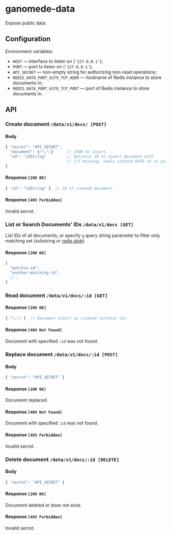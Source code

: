 # ganomede-data

Expose public data.

## Configuration

Environment variables:

* `HOST` — interface to listen on (`'127.0.0.1'`);
* `PORT` — port to listen on (`'127.0.0.1'`);
* `API_SECRET` — non-empty string for authorizing non-read operations;
* `REDIS_DATA_PORT_6379_TCP_ADDR` — hostname of Redis instance to store documents in;
* `REDIS_DATA_PORT_6379_TCP_PORT` — port of Redis instance to store documents in.

## API

### Create document `/data/v1/docs/ [POST]`

#### Body

``` js
{ "secret": "API_SECRET",
  "document": {/*…*/}      // JSON to insert.
  "id": "idString"         // Optional ID to insert document with
                           // (if missing, newly created UUID v4 is used).
}
```

#### Response `[200 OK]`

``` js
{ "id": "idString" }  // ID of created document.
```

#### Response `[403 Forbidden]`

Invalid secret.

### List or Search Documents' IDs `/data/v1/docs [GET]`

List IDs of all documents, or specify `q` query string parameter to filter only matching set (substring or [redis glob](http://redis.io/commands/keys)).

#### Response `[200 OK]`

``` js
[
  "matchin-id",
  "another-matching-id",
  // …
]
```

### Read document `/data/v1/docs/:id [GET]`

#### Response `[200 OK]`

``` js
{ /*…*/ }  // Document itself as created (without id).
```

#### Response `[404 Not Found]`

Document with specified `:id` was not found.

### Replace document `/data/v1/docs/:id [POST]`

#### Body

``` js
{ "secret": "API_SECRET" }
```

#### Response `[200 OK]`

Document replaced.

#### Response `[404 Not Found]`

Document with specified `:id` was not found.

#### Response `[403 Forbidden]`

Invalid secret.


### Delete document `/data/v1/docs/:id [DELETE]`

#### Body

``` js
{ "secret": "API_SECRET" }
```

#### Response `[200 OK]`

Document deleted or does not exist.

#### Response `[403 Forbidden]`

Invalid secret.

